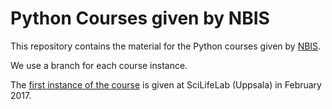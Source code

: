 # Python Courses given by NBIS

This repository contains the material for the Python courses given
by [NBIS](https://www.nbis.se).

We use a branch for each course instance.

The [first instance of the course](tree/vt17/README.md) is given at
SciLifeLab (Uppsala) in February 2017.

